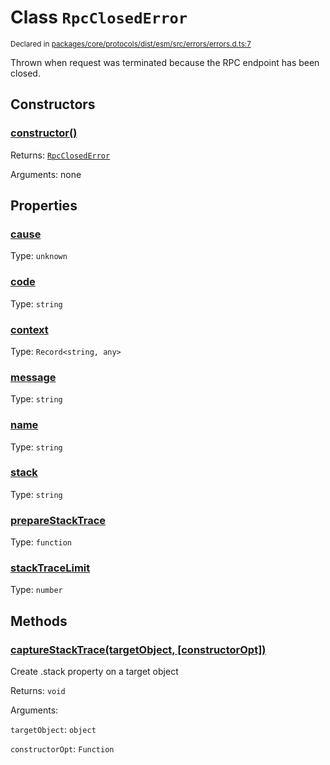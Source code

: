 # Class `RpcClosedError`
<sub>Declared in [packages/core/protocols/dist/esm/src/errors/errors.d.ts:7]()</sub>


Thrown when request was terminated because the RPC endpoint has been closed.

## Constructors
### [constructor()]()




Returns: <code>[RpcClosedError](/api/@dxos/client/classes/RpcClosedError)</code>

Arguments: none





## Properties
### [cause]()
Type: <code>unknown</code>



### [code]()
Type: <code>string</code>



### [context]()
Type: <code>Record&lt;string, any&gt;</code>



### [message]()
Type: <code>string</code>



### [name]()
Type: <code>string</code>



### [stack]()
Type: <code>string</code>



### [prepareStackTrace]()
Type: <code>function</code>



### [stackTraceLimit]()
Type: <code>number</code>




## Methods
### [captureStackTrace(targetObject, \[constructorOpt\])]()


Create .stack property on a target object

Returns: <code>void</code>

Arguments: 

`targetObject`: <code>object</code>

`constructorOpt`: <code>Function</code>



